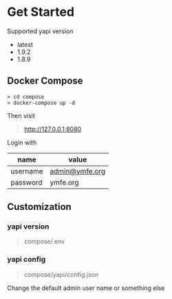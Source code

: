 
# Get Started

Supported yapi version

* latest
* 1.9.2
* 1.8.9




## Docker Compose

```shell script
> cd compose
> docker-compose up -d
```

Then visit

> http://127.0.0.1:8080

Login with

name | value
---|---
username | admin@ymfe.org
password | ymfe.org

## Customization

### yapi version

> compose/.env

### yapi config

> compose/yapi/config.json

Change the default admin user name or something else


